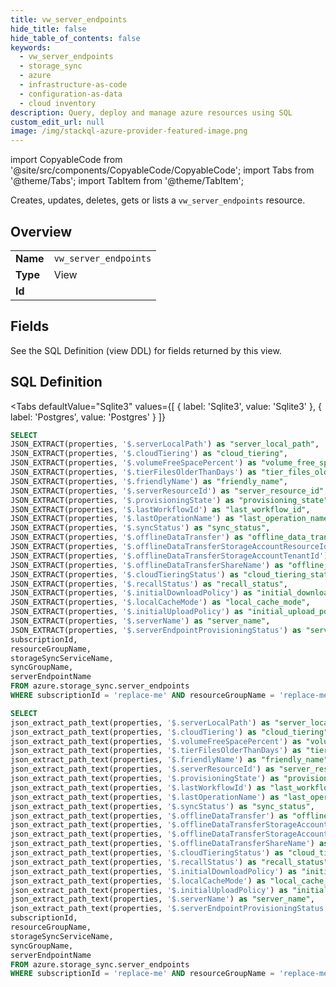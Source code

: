 ```yaml
--- 
title: vw_server_endpoints
hide_title: false
hide_table_of_contents: false
keywords:
  - vw_server_endpoints
  - storage_sync
  - azure
  - infrastructure-as-code
  - configuration-as-data
  - cloud inventory
description: Query, deploy and manage azure resources using SQL
custom_edit_url: null
image: /img/stackql-azure-provider-featured-image.png
---
```


import CopyableCode from '@site/src/components/CopyableCode/CopyableCode';
import Tabs from '@theme/Tabs';
import TabItem from '@theme/TabItem';

Creates, updates, deletes, gets or lists a <code>vw_server_endpoints</code> resource.

## Overview
<table><tbody>
<tr><td><b>Name</b></td><td><code>vw_server_endpoints</code></td></tr>
<tr><td><b>Type</b></td><td>View</td></tr>
<tr><td><b>Id</b></td><td><CopyableCode code="azure.storage_sync.vw_server_endpoints" /></td></tr>
</tbody></table>

## Fields

See the SQL Definition (view DDL) for fields returned by this view.

## SQL Definition

<Tabs
defaultValue="Sqlite3"
values={[
{ label: 'Sqlite3', value: 'Sqlite3' },
{ label: 'Postgres', value: 'Postgres' }
]}
>
<TabItem value="Sqlite3">

```sql
SELECT
JSON_EXTRACT(properties, '$.serverLocalPath') as "server_local_path",
JSON_EXTRACT(properties, '$.cloudTiering') as "cloud_tiering",
JSON_EXTRACT(properties, '$.volumeFreeSpacePercent') as "volume_free_space_percent",
JSON_EXTRACT(properties, '$.tierFilesOlderThanDays') as "tier_files_older_than_days",
JSON_EXTRACT(properties, '$.friendlyName') as "friendly_name",
JSON_EXTRACT(properties, '$.serverResourceId') as "server_resource_id",
JSON_EXTRACT(properties, '$.provisioningState') as "provisioning_state",
JSON_EXTRACT(properties, '$.lastWorkflowId') as "last_workflow_id",
JSON_EXTRACT(properties, '$.lastOperationName') as "last_operation_name",
JSON_EXTRACT(properties, '$.syncStatus') as "sync_status",
JSON_EXTRACT(properties, '$.offlineDataTransfer') as "offline_data_transfer",
JSON_EXTRACT(properties, '$.offlineDataTransferStorageAccountResourceId') as "offline_data_transfer_storage_account_resource_id",
JSON_EXTRACT(properties, '$.offlineDataTransferStorageAccountTenantId') as "offline_data_transfer_storage_account_tenant_id",
JSON_EXTRACT(properties, '$.offlineDataTransferShareName') as "offline_data_transfer_share_name",
JSON_EXTRACT(properties, '$.cloudTieringStatus') as "cloud_tiering_status",
JSON_EXTRACT(properties, '$.recallStatus') as "recall_status",
JSON_EXTRACT(properties, '$.initialDownloadPolicy') as "initial_download_policy",
JSON_EXTRACT(properties, '$.localCacheMode') as "local_cache_mode",
JSON_EXTRACT(properties, '$.initialUploadPolicy') as "initial_upload_policy",
JSON_EXTRACT(properties, '$.serverName') as "server_name",
JSON_EXTRACT(properties, '$.serverEndpointProvisioningStatus') as "server_endpoint_provisioning_status",
subscriptionId,
resourceGroupName,
storageSyncServiceName,
syncGroupName,
serverEndpointName
FROM azure.storage_sync.server_endpoints
WHERE subscriptionId = 'replace-me' AND resourceGroupName = 'replace-me' AND storageSyncServiceName = 'replace-me' AND syncGroupName = 'replace-me';
```

</TabItem>
<TabItem value="Postgres">

```sql
SELECT
json_extract_path_text(properties, '$.serverLocalPath') as "server_local_path",
json_extract_path_text(properties, '$.cloudTiering') as "cloud_tiering",
json_extract_path_text(properties, '$.volumeFreeSpacePercent') as "volume_free_space_percent",
json_extract_path_text(properties, '$.tierFilesOlderThanDays') as "tier_files_older_than_days",
json_extract_path_text(properties, '$.friendlyName') as "friendly_name",
json_extract_path_text(properties, '$.serverResourceId') as "server_resource_id",
json_extract_path_text(properties, '$.provisioningState') as "provisioning_state",
json_extract_path_text(properties, '$.lastWorkflowId') as "last_workflow_id",
json_extract_path_text(properties, '$.lastOperationName') as "last_operation_name",
json_extract_path_text(properties, '$.syncStatus') as "sync_status",
json_extract_path_text(properties, '$.offlineDataTransfer') as "offline_data_transfer",
json_extract_path_text(properties, '$.offlineDataTransferStorageAccountResourceId') as "offline_data_transfer_storage_account_resource_id",
json_extract_path_text(properties, '$.offlineDataTransferStorageAccountTenantId') as "offline_data_transfer_storage_account_tenant_id",
json_extract_path_text(properties, '$.offlineDataTransferShareName') as "offline_data_transfer_share_name",
json_extract_path_text(properties, '$.cloudTieringStatus') as "cloud_tiering_status",
json_extract_path_text(properties, '$.recallStatus') as "recall_status",
json_extract_path_text(properties, '$.initialDownloadPolicy') as "initial_download_policy",
json_extract_path_text(properties, '$.localCacheMode') as "local_cache_mode",
json_extract_path_text(properties, '$.initialUploadPolicy') as "initial_upload_policy",
json_extract_path_text(properties, '$.serverName') as "server_name",
json_extract_path_text(properties, '$.serverEndpointProvisioningStatus') as "server_endpoint_provisioning_status",
subscriptionId,
resourceGroupName,
storageSyncServiceName,
syncGroupName,
serverEndpointName
FROM azure.storage_sync.server_endpoints
WHERE subscriptionId = 'replace-me' AND resourceGroupName = 'replace-me' AND storageSyncServiceName = 'replace-me' AND syncGroupName = 'replace-me';
```

</TabItem>
</Tabs>
